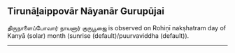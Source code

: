 ## Tirunāḻaippovār Nāyanār Gurupūjai
திருநாளைப்போவார் நாயனார் குருபூஜை is observed on Rohiṇī nakṣhatram day of Kanyā (solar) month (sunrise (default)/puurvaviddha (default)).



---
